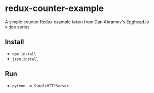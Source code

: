 # redux-counter-example
A simple counter Redux example taken from Dan Abramov's Egghead.io video series

## Install
- `npm install`
- `jspm install`

## Run
- `python -m SimpleHTTPServer`
